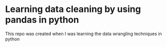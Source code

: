 # Learning data cleaning by using pandas in python

This repo was created when I was learning the data wrangling techniques in python
